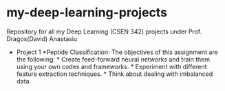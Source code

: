 # my-deep-learning-projects
Repository for all my Deep Learning (CSEN 342) projects under Prof. Dragos(David) Anastasiu
- Project 1 *Peptide Classification: The objectives of this assignment are the following: * Create feed-forward neural networks and train them using your own codes and frameworks. * Experiment with different feature extraction techniques. * Think about dealing with imbalanced data.
